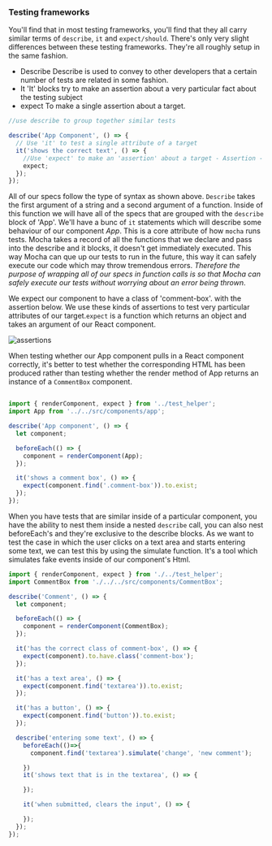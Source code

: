 ### Testing frameworks

You'll find that in most testing frameworks, you'll find that they all carry similar terms of `describe`, `it` and `expect/should`. There's only very slight differences between these testing frameworks. They're all roughly setup in the same fashion.

- Describe
Describe is used to convey to other developers that a certain number of tests are related in some fashion.
- It
'It' blocks try to make an assertion about a very particular fact about the testing subject
- expect
To make a single assertion about a target.


```js
//use describe to group together similar tests

describe('App Component', () => {
  // Use 'it' to test a single attribute of a target
  it('shows the correct text', () => {
    //Use 'expect' to make an 'assertion' about a target - Assertion - I want to have a reasonable belief that some very specific fact about my target is true.
    expect;
  });
});

```
All of our specs follow the type of syntax as shown above. `Describe` takes the first argument of a string and a second argument of a function. Inside of this function we will have all of the specs that are grouped with the `describe` block of 'App'. We'll have a bunc of `it` statements which will describe some behaviour of our component _App_. This is a core attribute of how `mocha` runs tests. Mocha takes a record of all the functions that we declare and pass into the describe and it blocks, it doesn't get immediately executed. This way Mocha can que up our tests to run in the future, this way it can safely execute our code which may throw tremendous errors. _Therefore the purpose of wrapping all of our specs in function calls is so that Mocha can safely execute our tests without worrying about an error being thrown_.    

We expect our component to have a class of 'comment-box'. with the assertion below. We use these kinds of assertions to test very particular attributes of our target.`expect` is a function which returns an object and takes an argument of our React component.

![assertions](https://user-images.githubusercontent.com/22747985/27045525-0ff04250-4f99-11e7-895e-ba1c17655c54.png)



When testing whether our App component pulls in a React component correctly, it's better to test whether the corresponding HTML has been produced rather than testing whether the render method of App returns an instance of a `CommentBox` component.

```js

import { renderComponent, expect } from '../test_helper';
import App from '../../src/components/app';

describe('App component', () => {
  let component;

  beforeEach(() => {
    component = renderComponent(App);
  });

  it('shows a comment box', () => {
    expect(component.find('.comment-box')).to.exist;
  });
});

```

 When you have tests that are similar inside of a particular component, you have the ability to nest them inside a nested `describe` call, you can also nest beforeEach's and they're exclusive to the describe blocks. As we want to test the case in which the user clicks on a text area and starts entering some text, we can test this by using the simulate function. It's a tool which simulates fake events inside of our component's Html.
 
```js
import { renderComponent, expect } from './../test_helper';
import CommentBox from './../../src/components/CommentBox';

describe('Comment', () => {
  let component;

  beforeEach(() => {
    component = renderComponent(CommentBox);
  });

  it('has the correct class of comment-box', () => {
    expect(component).to.have.class('comment-box');
  });

  it('has a text area', () => {
    expect(component.find('textarea')).to.exist;
  });

  it('has a button', () => {
    expect(component.find('button')).to.exist;
  });

  describe('entering some text', () => {
    beforeEach(()=>{
      component.find('textarea').simulate('change', 'new comment');

    })
    it('shows text that is in the textarea', () => {

    });

    it('when submitted, clears the input', () => {

    });
  });
});


```
